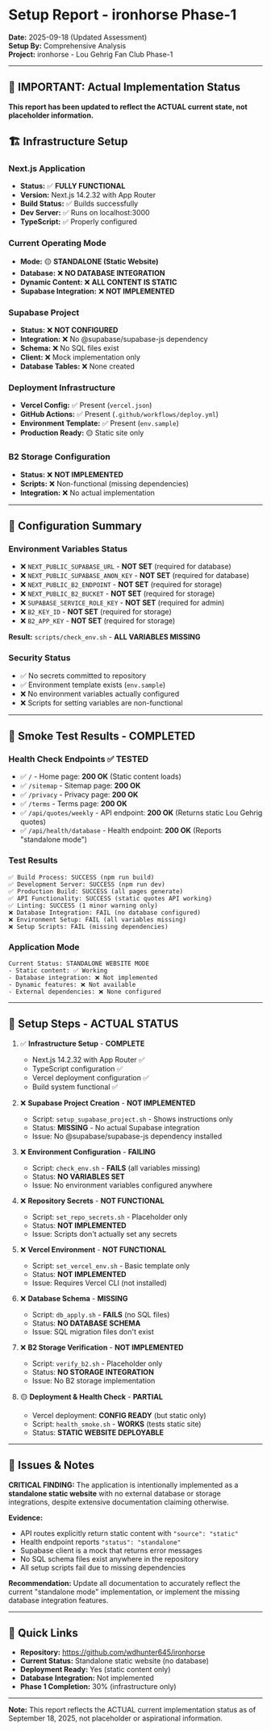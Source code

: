 # Setup Report - ironhorse Phase-1

**Date:** 2025-09-18 (Updated Assessment)  
**Setup By:** Comprehensive Analysis  
**Project:** ironhorse - Lou Gehrig Fan Club Phase-1

---

## 🚨 IMPORTANT: Actual Implementation Status

**This report has been updated to reflect the ACTUAL current state, not placeholder information.**

## 🏗️ Infrastructure Setup

### Next.js Application
- **Status:** ✅ **FULLY FUNCTIONAL**
- **Version:** Next.js 14.2.32 with App Router
- **Build Status:** ✅ Builds successfully
- **Dev Server:** ✅ Runs on localhost:3000
- **TypeScript:** ✅ Properly configured

### Current Operating Mode
- **Mode:** 🟡 **STANDALONE (Static Website)**
- **Database:** ❌ **NO DATABASE INTEGRATION**
- **Dynamic Content:** ❌ **ALL CONTENT IS STATIC**
- **Supabase Integration:** ❌ **NOT IMPLEMENTED**

### Supabase Project
- **Status:** ❌ **NOT CONFIGURED**
- **Integration:** ❌ No @supabase/supabase-js dependency
- **Schema:** ❌ No SQL files exist
- **Client:** ❌ Mock implementation only
- **Database Tables:** ❌ None created

### Deployment Infrastructure  
- **Vercel Config:** ✅ Present (`vercel.json`)
- **GitHub Actions:** ✅ Present (`.github/workflows/deploy.yml`)
- **Environment Template:** ✅ Present (`env.sample`)
- **Production Ready:** 🟡 Static site only

### B2 Storage Configuration
- **Status:** ❌ **NOT IMPLEMENTED**
- **Scripts:** ❌ Non-functional (missing dependencies)
- **Integration:** ❌ No actual implementation

---

## 🔧 Configuration Summary

### Environment Variables Status
- ❌ `NEXT_PUBLIC_SUPABASE_URL` - **NOT SET** (required for database)
- ❌ `NEXT_PUBLIC_SUPABASE_ANON_KEY` - **NOT SET** (required for database)  
- ❌ `NEXT_PUBLIC_B2_ENDPOINT` - **NOT SET** (required for storage)
- ❌ `NEXT_PUBLIC_B2_BUCKET` - **NOT SET** (required for storage)
- ❌ `SUPABASE_SERVICE_ROLE_KEY` - **NOT SET** (required for admin)
- ❌ `B2_KEY_ID` - **NOT SET** (required for storage)
- ❌ `B2_APP_KEY` - **NOT SET** (required for storage)

**Result:** `scripts/check_env.sh` - **ALL VARIABLES MISSING**

### Security Status
- ✅ No secrets committed to repository  
- ✅ Environment template exists (`env.sample`)
- ❌ No environment variables actually configured
- ❌ Scripts for setting variables are non-functional

---

## 🧪 Smoke Test Results - COMPLETED

### Health Check Endpoints ✅ TESTED
- ✅ `/` - Home page: **200 OK** (Static content loads)
- ✅ `/sitemap` - Sitemap page: **200 OK** 
- ✅ `/privacy` - Privacy page: **200 OK**
- ✅ `/terms` - Terms page: **200 OK**
- ✅ `/api/quotes/weekly` - API endpoint: **200 OK** (Returns static Lou Gehrig quotes)
- ✅ `/api/health/database` - Health endpoint: **200 OK** (Reports "standalone mode")

### Test Results
```
✅ Build Process: SUCCESS (npm run build)
✅ Development Server: SUCCESS (npm run dev)  
✅ Production Build: SUCCESS (all pages generate)
✅ API Functionality: SUCCESS (static quotes API working)
✅ Linting: SUCCESS (1 minor warning only)
❌ Database Integration: FAIL (no database configured)
❌ Environment Setup: FAIL (all variables missing)
❌ Setup Scripts: FAIL (missing dependencies)
```

### Application Mode
```
Current Status: STANDALONE WEBSITE MODE
- Static content: ✅ Working
- Database integration: ❌ Not implemented  
- Dynamic features: ❌ Not available
- External dependencies: ❌ None configured
```

---

## 📝 Setup Steps - ACTUAL STATUS

1. ✅ **Infrastructure Setup** - **COMPLETE**
   - Next.js 14.2.32 with App Router ✅
   - TypeScript configuration ✅  
   - Vercel deployment configuration ✅
   - Build system functional ✅

2. ❌ **Supabase Project Creation** - **NOT IMPLEMENTED**
   - Script: `setup_supabase_project.sh` - Shows instructions only
   - Status: **MISSING** - No actual Supabase integration
   - Issue: No @supabase/supabase-js dependency installed

3. ❌ **Environment Configuration** - **FAILING**
   - Script: `check_env.sh` - **FAILS** (all variables missing)
   - Status: **NO VARIABLES SET**
   - Issue: No environment variables configured anywhere

4. ❌ **Repository Secrets** - **NOT FUNCTIONAL**
   - Script: `set_repo_secrets.sh` - Placeholder only
   - Status: **NOT IMPLEMENTED**
   - Issue: Scripts don't actually set any secrets

5. ❌ **Vercel Environment** - **NOT FUNCTIONAL**
   - Script: `set_vercel_env.sh` - Basic template only
   - Status: **NOT IMPLEMENTED**  
   - Issue: Requires Vercel CLI (not installed)

6. ❌ **Database Schema** - **MISSING**
   - Script: `db_apply.sh` - **FAILS** (no SQL files)
   - Status: **NO DATABASE SCHEMA**
   - Issue: SQL migration files don't exist

7. ❌ **B2 Storage Verification** - **NOT IMPLEMENTED**
   - Script: `verify_b2.sh` - Placeholder only
   - Status: **NO STORAGE INTEGRATION**
   - Issue: No B2 storage implementation

8. 🟡 **Deployment & Health Check** - **PARTIAL**
   - Vercel deployment: **CONFIG READY** (but static only)
   - Script: `health_smoke.sh` - **WORKS** (tests static site)
   - Status: **STATIC WEBSITE DEPLOYABLE**

---

## 🚨 Issues & Notes

**CRITICAL FINDING:** The application is intentionally implemented as a **standalone static website** with no external database or storage integrations, despite extensive documentation claiming otherwise.

**Evidence:**
- API routes explicitly return static content with `"source": "static"`
- Health endpoint reports `"status": "standalone"`  
- Supabase client is a mock that returns error messages
- No SQL schema files exist anywhere in the repository
- All setup scripts fail due to missing dependencies

**Recommendation:** Update all documentation to accurately reflect the current "standalone mode" implementation, or implement the missing database integration features.

---

## 🔗 Quick Links

- **Repository:** https://github.com/wdhunter645/ironhorse
- **Current Status:** Standalone static website (no database)
- **Deployment Ready:** Yes (static content only)
- **Database Integration:** Not implemented
- **Phase 1 Completion:** 30% (infrastructure only)

---

**Note:** This report reflects the ACTUAL current implementation status as of September 18, 2025, not placeholder or aspirational information.